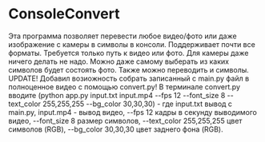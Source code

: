 # ConsoleConvert
Эта программа позволяет перевести любое видео/фото или даже изображение с камеры в символы в консоли. Поддерживает почти все форматы. Требуется только путь к видео или фото. Для камеры даже ничего делать не надо. Можно даже самому выберать из каких символов будет состоять фото. Также можно переводить и символы.
UPDATE! Добавил возиожность собрать записанный с main.py файл в полноценное видео с помощью convert.py! В терминале convert.py вводите (python app.py input.txt input.mp4 --fps 12 --font_size 8 --text_color 255,255,255 --bg_color 30,30,30) - где input.txt вывод с main.py, input.mp4 - вывод видео, --fps 12 кадры в секунду выводимого видео, --font_size 8 размер символов, --text_color 255,255,255 цвет символов (RGB), --bg_color 30,30,30 цвет заднего фона (RGB).
